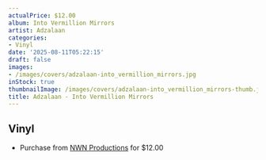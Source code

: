 ```yaml
---
actualPrice: $12.00
album: Into Vermillion Mirrors
artist: Adzalaan
categories:
- Vinyl
date: '2025-08-11T05:22:15'
draft: false
images:
- /images/covers/adzalaan-into_vermillion_mirrors.jpg
inStock: true
thumbnailImage: /images/covers/adzalaan-into_vermillion_mirrors-thumb.jpg
title: Adzalaan - Into Vermillion Mirrors
---
```


## Vinyl
* Purchase from [NWN Productions](http://shop.nwnprod.com/index.php?route=product/product&path=75&product_id=39896&sort=pd.name&order=ASC) for $12.00
